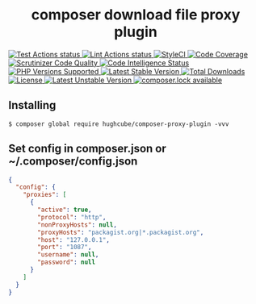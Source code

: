 <h1 align="center">composer download file proxy plugin</h1>


<p>
    <a href="https://github.com/hughcube-php/composer-proxy-plugin/actions?query=workflow%3ATest">
        <img src="https://github.com/hughcube-php/composer-proxy-plugin/workflows/Test/badge.svg" alt="Test Actions status">
    </a>
    <a href="https://github.com/hughcube-php/composer-proxy-plugin/actions?query=workflow%3ALint">
        <img src="https://github.com/hughcube-php/composer-proxy-plugin/workflows/Lint/badge.svg" alt="Lint Actions status">
    </a>
    <a href="https://github.styleci.io/repos/317102477">
        <img src="https://github.styleci.io/repos/317102477/shield?branch=master" alt="StyleCI">
    </a>
    <a href="https://scrutinizer-ci.com/g/hughcube-php/composer-proxy-plugin/?branch=master">
        <img src="https://scrutinizer-ci.com/g/hughcube-php/composer-proxy-plugin/badges/coverage.png?b=master" alt="Code Coverage">
    </a>
    <a href="https://scrutinizer-ci.com/g/hughcube-php/composer-proxy-plugin/?branch=master">
        <img src="https://scrutinizer-ci.com/g/hughcube-php/composer-proxy-plugin/badges/quality-score.png?b=master" alt="Scrutinizer Code Quality">
    </a> 
    <a href="https://scrutinizer-ci.com/g/hughcube-php/composer-proxy-plugin/?branch=master">
        <img src="https://scrutinizer-ci.com/g/hughcube-php/composer-proxy-plugin/badges/code-intelligence.svg?b=master" alt="Code Intelligence Status">
    </a>        
    <a href="https://github.com/hughcube-php/composer-proxy-plugin">
        <img src="https://img.shields.io/badge/php-%3E%3D%207.1-8892BF.svg" alt="PHP Versions Supported">
    </a>
    <a href="https://packagist.org/packages/hughcube/composer-proxy-plugin">
        <img src="https://poser.pugx.org/hughcube/composer-proxy-plugin/version" alt="Latest Stable Version">
    </a>
    <a href="https://packagist.org/packages/hughcube/composer-proxy-plugin">
        <img src="https://poser.pugx.org/hughcube/composer-proxy-plugin/downloads" alt="Total Downloads">
    </a>
    <a href="https://github.com/hughcube-php/composer-proxy-plugin/blob/master/LICENSE">
        <img src="https://img.shields.io/badge/license-MIT-428f7e.svg" alt="License">
    </a>
    <a href="https://packagist.org/packages/hughcube/composer-proxy-plugin">
        <img src="https://poser.pugx.org/hughcube/composer-proxy-plugin/v/unstable" alt="Latest Unstable Version">
    </a>
    <a href="https://packagist.org/packages/hughcube/composer-proxy-plugin">
        <img src="https://poser.pugx.org/hughcube/composer-proxy-plugin/composerlock" alt="composer.lock available">
    </a>
</p>

## Installing

```shell
$ composer global require hughcube/composer-proxy-plugin -vvv
```

## Set config in composer.json   or   ~/.composer/config.json
```json
{
  "config": {
    "proxies": [
      {
        "active": true,
        "protocol": "http",
        "nonProxyHosts": null,
        "proxyHosts": "packagist.org|*.packagist.org",
        "host": "127.0.0.1",
        "port": "1087",
        "username": null,
        "password": null
      }
    ]
  }
}

```
